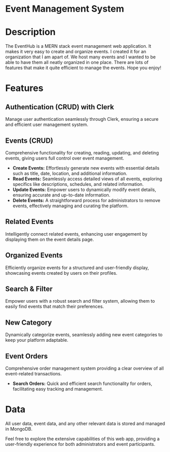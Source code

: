 # Event Management System

# Description
The EventHub is a MERN stack event management web application. It makes it very easy to create and organize events. I created it for an organization that I am apart of. We host many events and I wanted to be able to have them all neatly organized in one place. There are lots of features that make it quite efficient to manage the events. Hope you enjoy!

# Features
## Authentication (CRUD) with Clerk

Manage user authentication seamlessly through Clerk, ensuring a secure and efficient user management system.

## Events (CRUD)

Comprehensive functionality for creating, reading, updating, and deleting events, giving users full control over event management.

- **Create Events:** Effortlessly generate new events with essential details such as title, date, location, and additional information.
- **Read Events:** Seamlessly access detailed views of all events, exploring specifics like descriptions, schedules, and related information.
- **Update Events:** Empower users to dynamically modify event details, ensuring accurate and up-to-date information.
- **Delete Events:** A straightforward process for administrators to remove events, effectively managing and curating the platform.

## Related Events

Intelligently connect related events, enhancing user engagement by displaying them on the event details page.

## Organized Events

Efficiently organize events for a structured and user-friendly display, showcasing events created by users on their profiles.

## Search & Filter

Empower users with a robust search and filter system, allowing them to easily find events that match their preferences.

## New Category

Dynamically categorize events, seamlessly adding new event categories to keep your platform adaptable.

## Event Orders

Comprehensive order management system providing a clear overview of all event-related transactions.

- **Search Orders:** Quick and efficient search functionality for orders, facilitating easy tracking and management.

# Data

All user data, event data, and any other relevant data is stored and managed in MongoDB.

Feel free to explore the extensive capabilities of this web app, providing a user-friendly experience for both administrators and event participants. 

